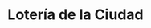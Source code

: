 ---
title: "Lotería de la Ciudad"
url: /ciudad-autonoma-de-buenos-aires/loteria-de-la-ciudad-avenida-angel-gallardo/
shop: Lotterie
---
